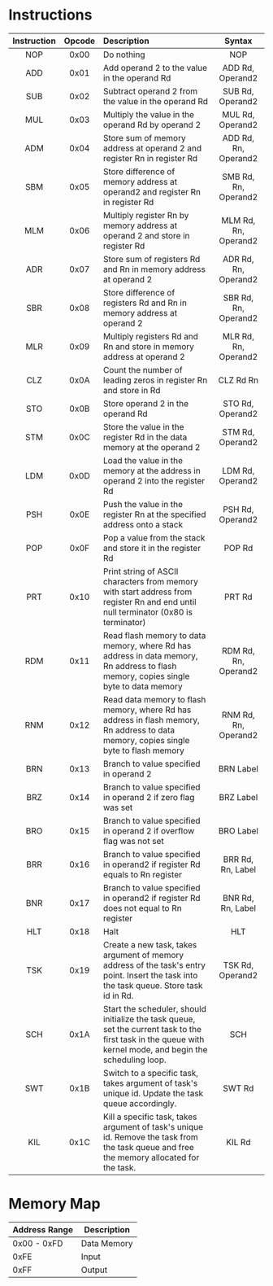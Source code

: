 # Instructions


| Instruction | Opcode | Description                                                                                                                                                 |        Syntax        |
|:-----------:|:------:|:------------------------------------------------------------------------------------------------------------------------------------------------------------|:--------------------:|
|     NOP     |  0x00  | Do nothing                                                                                                                                                  |         NOP          |
|     ADD     |  0x01  | Add operand 2 to the value in the operand Rd                                                                                                                |   ADD Rd, Operand2   |
|     SUB     |  0x02  | Subtract operand 2 from the value in the operand Rd                                                                                                         |   SUB Rd, Operand2   |
|     MUL     |  0x03  | Multiply the value in the operand Rd by operand 2                                                                                                           |   MUL Rd, Operand2   |
|     ADM     |  0x04  | Store sum of memory address at operand 2 and register Rn in register Rd                                                                                     | ADD Rd, Rn, Operand2 |
|     SBM     |  0x05  | Store difference of memory address at operand2 and register Rn in register Rd                                                                               | SMB Rd, Rn, Operand2 |
|     MLM     |  0x06  | Multiply register Rn by memory address at operand 2 and store in register Rd                                                                                | MLM Rd, Rn, Operand2 |
|     ADR     |  0x07  | Store sum of registers Rd and Rn in memory address at operand 2                                                                                             | ADR Rd, Rn, Operand2 |
|     SBR     |  0x08  | Store difference of registers Rd and Rn in memory address at operand 2                                                                                      | SBR Rd, Rn, Operand2 |
|     MLR     |  0x09  | Multiply registers Rd and Rn and store in memory address at operand 2                                                                                       | MLR Rd, Rn, Operand2 |
|     CLZ     |  0x0A  | Count the number of leading zeros in register Rn and store in Rd                                                                                            |      CLZ Rd Rn       |
|     STO     |  0x0B  | Store operand 2 in the operand Rd                                                                                                                           |   STO Rd, Operand2   |
|     STM     |  0x0C  | Store the value in the register Rd in the data memory at the operand 2                                                                                      |   STM Rd, Operand2   |
|     LDM     |  0x0D  | Load the value in the memory at the address in operand 2 into the register Rd                                                                               |   LDM Rd, Operand2   |
|     PSH     |  0x0E  | Push the value in the register Rn at the specified address onto a stack                                                                                     |   PSH Rd, Operand2   |
|     POP     |  0x0F  | Pop a value from the stack and store it in the register Rd                                                                                                  |        POP Rd        |
|     PRT     |  0x10  | Print string of ASCII characters from memory with start address from register Rn and end until null terminator (0x80 is terminator)                         |        PRT Rd        |
|     RDM     |  0x11  | Read flash memory to data memory, where Rd has address in data memory, Rn address to flash memory, copies single byte to data memory                        | RDM Rd, Rn, Operand2 |
|     RNM     |  0x12  | Read data memory to flash memory, where Rd has address in flash memory, Rn address to data memory, copies single byte to flash memory                       | RNM Rd, Rn, Operand2 |
|     BRN     |  0x13  | Branch to value specified in operand 2                                                                                                                      |      BRN Label       |
|     BRZ     |  0x14  | Branch to value specified in operand 2 if zero flag was set                                                                                                 |      BRZ Label       |
|     BRO     |  0x15  | Branch to value specified in operand 2 if overflow flag was not set                                                                                         |      BRO Label       |
|     BRR     |  0x16  | Branch to value specified in operand2 if register Rd equals to Rn register                                                                                  |  BRR Rd, Rn, Label   |
|     BNR     |  0x17  | Branch to value specified in operand2 if register Rd does not equal to Rn register                                                                          |  BNR Rd, Rn, Label   |
|     HLT     |  0x18  | Halt                                                                                                                                                        |         HLT          |
|     TSK     |  0x19  | Create a new task, takes argument of memory address of the task's entry point. Insert the task into the task queue. Store task id in Rd.                    |   TSK Rd, Operand2   |
|     SCH     |  0x1A  | Start the scheduler, should initialize the task queue, set the current task to the first task in the queue with kernel mode, and begin the scheduling loop. |         SCH          |
|     SWT     |  0x1B  | Switch to a specific task, takes argument of task's unique id. Update the task queue accordingly.                                                           |        SWT Rd        |
|     KIL     |  0x1C  | Kill a specific task, takes argument of task's unique id. Remove the task from the task queue and free the memory allocated for the task.                   |        KIL Rd        |

# Memory Map

| Address Range | Description              |
|---------------|--------------------------|
| 0x00 - 0xFD   | Data Memory              |
| 0xFE          | Input                    |
| 0xFF          | Output                   |